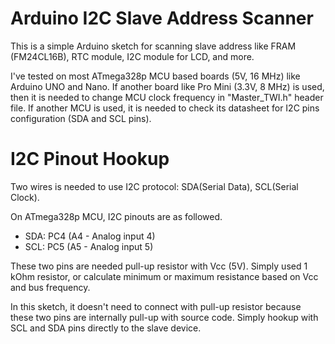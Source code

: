 # Arduino I2C Slave Address Scanner
This is a simple Arduino sketch for scanning slave address like FRAM (FM24CL16B), RTC module, I2C module for LCD, and more.

I've tested on most ATmega328p MCU based boards (5V, 16 MHz) like Arduino UNO and Nano. If another board like Pro Mini (3.3V, 8 MHz) is used, then it is needed to change MCU clock frequency in "Master_TWI.h" header file. If another MCU is used, it is needed to check its datasheet for I2C pins configuration (SDA and SCL pins).

# I2C Pinout Hookup
Two wires is needed to use I2C protocol: SDA(Serial Data), SCL(Serial Clock).

On ATmega328p MCU, I2C pinouts are as followed.
- SDA: PC4 (A4 - Analog input 4)
- SCL: PC5 (A5 - Analog input 5)

These two pins are needed pull-up resistor with Vcc (5V). Simply used 1 kOhm resistor, or calculate minimum or maximum resistance based on Vcc and bus frequency.

In this sketch, it doesn't need to connect with pull-up resistor because these two pins are internally pull-up with source code. Simply hookup with SCL and SDA pins directly to the slave device.
